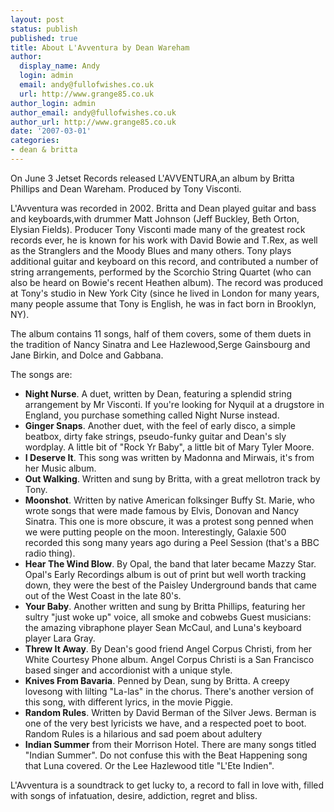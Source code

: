 ```yaml
---
layout: post
status: publish
published: true
title: About L'Avventura by Dean Wareham
author:
  display_name: Andy
  login: admin
  email: andy@fullofwishes.co.uk
  url: http://www.grange85.co.uk
author_login: admin
author_email: andy@fullofwishes.co.uk
author_url: http://www.grange85.co.uk
date: '2007-03-01'
categories:
- dean & britta
---
```


On June 3 Jetset Records released L'AVVENTURA,an album by Britta Phillips and Dean Wareham. Produced by Tony Visconti.

L'Avventura was recorded in 2002. Britta and Dean played guitar and bass and keyboards,with drummer Matt Johnson (Jeff Buckley, Beth Orton, Elysian Fields). Producer Tony Visconti made many of the greatest rock records ever, he is known for his work with David Bowie and T.Rex, as well as the Stranglers and the Moody Blues and many others. Tony plays additional guitar and keyboard on this record, and contributed a number of string arrangements, performed by the Scorchio String Quartet (who can also be heard on Bowie's recent Heathen album). The record was produced at Tony's studio in New York City (since he lived in London for many years, many people assume that Tony is English, he was in fact born in Brooklyn, NY).

The album contains 11 songs, half of them covers, some of them duets in the tradition of Nancy Sinatra and Lee Hazlewood,Serge Gainsbourg and Jane Birkin, and Dolce and Gabbana.

The songs are:


 - **Night Nurse**. A duet, written by Dean, featuring a splendid string arrangement by Mr Visconti. If you're looking for Nyquil at a drugstore in England, you purchase something called Night Nurse instead.
 - **Ginger Snaps**. Another duet, with the feel of early disco, a simple beatbox, dirty fake strings, pseudo-funky guitar and Dean's sly wordplay. A little bit of "Rock Yr Baby", a little bit of Mary Tyler Moore.
 - **I Deserve It**. This song was written by Madonna and Mirwais, it's from her Music album.
 - **Out Walking**. Written and sung by Britta, with a great mellotron track by Tony.
 - **Moonshot**. Written by native American folksinger Buffy St. Marie, who wrote songs that were made famous by Elvis, Donovan and Nancy Sinatra. This one is more obscure, it was a protest song penned when we were putting people on the moon. Interestingly, Galaxie 500 recorded this song many years ago during a Peel Session (that's a BBC radio thing).
 - **Hear The Wind Blow**. By Opal, the band that later became Mazzy Star. Opal's Early Recordings album is out of print but well worth tracking down, they were the best of the Paisley Underground bands that came out of the West Coast in the late 80's.
 - **Your Baby**. Another written and sung by Britta Phillips, featuring her sultry "just woke up" voice, all smoke and cobwebs Guest musicians: the amazing vibraphone player Sean McCaul, and Luna's keyboard player Lara Gray.
 - **Threw It Away**. By Dean's good friend Angel Corpus Christi, from her White Courtesy Phone album. Angel Corpus Christi is a San Francisco based singer and accordionist with a unique style.
 - **Knives From Bavaria**. Penned by Dean, sung by Britta. A creepy lovesong with lilting "La-las" in the chorus. There's another version of this song, with different lyrics, in the movie Piggie.
 - **Random Rules**. Written by David Berman of the Silver Jews. Berman is one of the very best lyricists we have, and a respected poet to boot. Random Rules is a hilarious and sad poem about adultery
 - **Indian Summer** from their Morrison Hotel. There are many songs titled "Indian Summer". Do not confuse this with the Beat Happening song that Luna covered. Or the Lee Hazlewood title "L'Ete Indien".

L'Avventura is a soundtrack to get lucky to, a record to fall in love with, filled with songs of infatuation, desire, addiction, regret and bliss.


